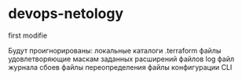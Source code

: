# devops-netology
first modifie

Будут проигнорированы:
	локальные каталоги .terraform
	файлы удовлетворяющие маскам заданных расширений файлов
	log файл журнала сбоев
	файлы переопределения
	файлы конфигурации CLI
